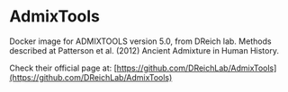 # AdmixTools

Docker image for ADMIXTOOLS version 5.0, from DReich lab. Methods described at
Patterson et al. (2012) Ancient Admixture in Human History.

Check their official page at: [https://github.com/DReichLab/AdmixTools](https://github.com/DReichLab/AdmixTools)